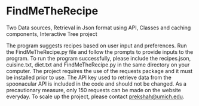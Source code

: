# FindMeTheRecipe
Two Data sources, Retrieval in Json format using API, Classes and caching components, Interactive Tree project

 The program suggests recipes based on user input and preferences. Run the FindMeTheRecipe.py file and follow the prompts to provide inputs to the program. To run the program successfully, please include the recipes.json, cuisine.txt, diet.txt and FindMeTheRecipe.py in the same directory on your computer. The project requires the use of the requests package and it must be installed prior to use. The API key used to retrieve data from the spoonacular API is included in the code and should not be changed. As a precautionary measure, only 150 requests can be made on the website everyday. To scale up the project, please contact prekshah@umich.edu.
